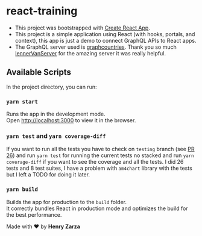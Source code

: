 # react-training

- This project was bootstrapped with [Create React App](https://github.com/facebook/create-react-app).
- This project is a simple application using React (with hooks, portals, and context), this app is just a demo to connect GraphQL APIs to React apps.
- The GraphQL server used is [graphcountries](https://github.com/lennertVanSever/graphcountries). Thank you so much [lennerVanServer](https://github.com/lennertVanSever) for the amazing server it was really helpful.

## Available Scripts

In the project directory, you can run:

### `yarn start`

Runs the app in the development mode.<br />
Open [http://localhost:3000](http://localhost:3000) to view it in the browser.

### `yarn test` and `yarn coverage-diff`

If you want to run all the tests you have to check on `testing` branch (see [PR 26](https://github.com/henryzarza/react-training/pull/26)) and run `yarn test` for running the current tests no stacked and run `yarn coverage-diff` if you want to see the coverage and all the tests.
I did 26 tests and 8 test suites, I have a problem with `am4chart` library with the tests but I left a TODO for doing it later.

### `yarn build`

Builds the app for production to the `build` folder.<br />
It correctly bundles React in production mode and optimizes the build for the best performance.

Made with ❤️ by __Henry Zarza__
